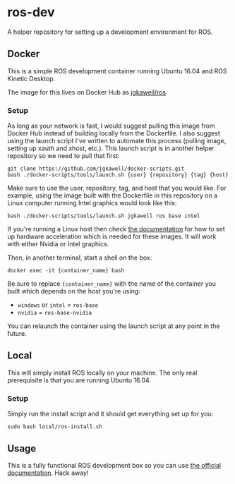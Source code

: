 # ros-dev

A helper repository for setting up a development environment for ROS.


## Docker

This is a simple ROS development container running Ubuntu 16.04 and ROS Kinetic Desktop.

The image for this lives on Docker Hub as [jgkawell/ros](https://hub.docker.com/repository/docker/jgkawell/ros).


### Setup

As long as your network is fast, I would suggest pulling this image from Docker Hub instead of building locally from the Dockerfile. I also suggest using the launch script I've written to automate this process (pulling image, setting up xauth and xhost, etc.). This launch script is in another helper repository so we need to pull that first:

```
git clone https://github.com/jgkawell/docker-scripts.git
bash ./docker-scripts/tools/launch.sh {user} {repository} {tag} {host}
```

Make sure to use the user, repository, tag, and host that you would like. For example, using the image built with the Dockerfile in this repository on a Linux computer running Intel graphics would look like this:

```
bash ./docker-scripts/tools/launch.sh jgkawell ros base intel
```

If you're running a Linux host then check [the documentation](https://github.com/jgkawell/docker-scripts/wiki) for how to set up hardware acceleration which is needed for these images. It will work with either Nvidia or Intel graphics.

Then, in another terminal, start a shell on the box:

```
docker exec -it {container_name} bash
```

Be sure to replace `{container_name}` with the name of the container you built which depends on the host you're using:

- `windows` or `intel` = `ros-base`
- `nvidia` = `ros-base-nvidia`

You can relaunch the container using the launch script at any point in the future.


## Local

This will simply install ROS locally on your machine. The only real prerequisite is that you are running Ubuntu 16.04.

### Setup

Simply run the install script and it should get everything set up for you:

```
sudo bash local/ros-install.sh
```


## Usage

This is a fully functional ROS development box so you can use [the official documentation](http://wiki.ros.org/). Hack away!